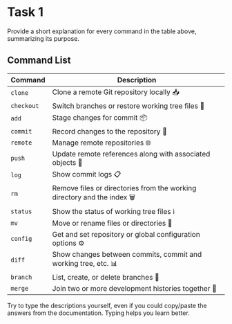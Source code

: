 # Task 1

Provide a short explanation for every command in the table above, summarizing its purpose.

## Command List

| Command    | Description                                                             |
| ---------- | ----------------------------------------------------------------------- |
| `clone`    | Clone a remote Git repository locally 📥                                |
| `checkout` | Switch branches or restore working tree files 🔄                        |
| `add`      | Stage changes for commit 📦                                             |
| `commit`   | Record changes to the repository 📝                                     |
| `remote`   | Manage remote repositories 🌐                                           |
| `push`     | Update remote references along with associated objects 🚀               |
| `log`      | Show commit logs 📋                                                     |
| `rm`       | Remove files or directories from the working directory and the index 🗑️ |
| `status`   | Show the status of working tree files ℹ️                                |
| `mv`       | Move or rename files or directories 🔄                                  |
| `config`   | Get and set repository or global configuration options ⚙️               |
| `diff`     | Show changes between commits, commit and working tree, etc. 📊          |
| `branch`   | List, create, or delete branches 🌿                                     |
| `merge`    | Join two or more development histories together 🤝                      |

Try to type the descriptions yourself, even if you could copy/paste the answers from the documentation. Typing helps you learn better.
